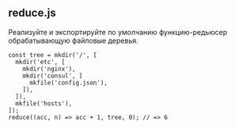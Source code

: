 ## reduce.js

Реализуйте и экспортируйте по умолчанию функцию-редьюсер обрабатывающую файловые деревья.

```
const tree = mkdir('/', [
  mkdir('etc', [
    mkdir('nginx'),
    mkdir('consul', [
      mkfile('config.json'),
    ]),
  ]),
  mkfile('hosts'),
]);
reduce((acc, n) => acc + 1, tree, 0); // => 6
```
